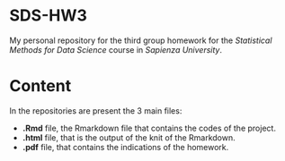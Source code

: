 # SDS-HW3

My personal repository for the third group homework for the *Statistical Methods for Data Science* course in *Sapienza University*.

# Content

In the repositories are present the 3 main files: 
- **.Rmd** file, the Rmarkdown file that contains the codes of the project.
- **.html** file, that is the output of the knit of the Rmarkdown.
- **.pdf** file, that contains the indications of the homework.
